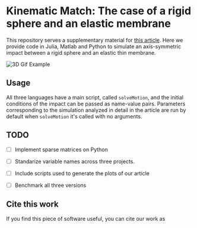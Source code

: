 # Kinematic Match: The case of a rigid sphere and an elastic membrane
This repository serves a supplementary material for [this article](google.com). Here we provide code in Julia, Matlab and Python to simulate an axis-symmetric impact between a rigid sphere and an elastic thin membrane.

![3D Gif Example](https://i.imgur.com/Djqa050.gifv)

## Usage

All three languages have a main script, called `solveMotion`, and the initial conditions of the impact can be passed as name-value pairs. Parameters corresponding to the simulation analyzed in detail in the article are run by default when `solveMotion` it's called with no arguments. 




## TODO

- [ ] Implement sparse matrices on Python
- [ ] Standarize variable names across three projects. 
- [ ] Include scripts used to generate the plots of our article
- [ ] Benchmark all three versions


## Cite this work

If you find this piece of software useful, you can cite our work as 

